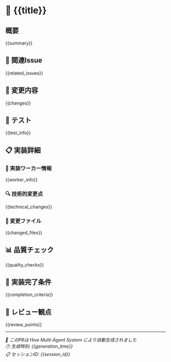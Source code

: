 # 🐝 {{title}}

## 概要

{{summary}}

## 🔗 関連Issue

{{related_issues}}

## 🔄 変更内容

{{changes}}

## 🧪 テスト

{{test_info}}

## 📋 実装詳細

### 🤖 実装ワーカー情報

{{worker_info}}

### 🔍 技術的変更点

{{technical_changes}}

### 📁 変更ファイル

{{changed_files}}

## 📊 品質チェック

{{quality_checks}}

## 🎯 実装完了条件

{{completion_criteria}}

## 📝 レビュー観点

{{review_points}}

---

*🤖 このPRは Hive Multi-Agent System により自動生成されました*  
*🕐 生成時刻: {{generation_time}}*  
*📋 セッションID: {{session_id}}*